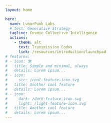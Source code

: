 ```yaml
---
layout: home

hero:
  name: LunarPunk Labs
  # text: Generative Strategy
  tagline: Cosmic Collective Intelligence
  actions:
    - theme: alt
      text: Transmission Codex
      link: /resources/introduction/launchpad
# features:
# - icon: 🛠️
#   title: Simple and minimal, always
#   details: Lorem ipsum...
# - icon:
#     src: /cool-feature-icon.svg
#   title: Another cool feature
#   details: Lorem ipsum...
# - icon:
#     dark: /dark-feature-icon.svg
#     light: /light-feature-icon.svg
#   title: Another cool feature
#   details: Lorem ipsum...
---
```

